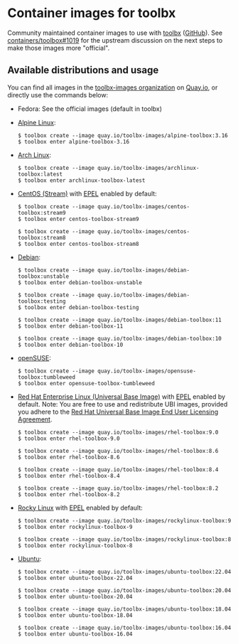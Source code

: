 # Container images for toolbx

Community maintained container images to use with [toolbx] ([GitHub]). See
[containers/toolbox#1019] for the upstream discussion on the next steps to make
those images more "official".

## Available distributions and usage

You can find all images in the [toolbx-images organization] on [Quay.io], or
directly use the commands below:

- Fedora: See the official images (default in toolbx)

- [Alpine Linux]:
  ```
  $ toolbox create --image quay.io/toolbx-images/alpine-toolbox:3.16
  $ toolbox enter alpine-toolbox-3.16
  ```

- [Arch Linux]:
  ```
  $ toolbox create --image quay.io/toolbx-images/archlinux-toolbox:latest
  $ toolbox enter archlinux-toolbox-latest
  ```

- [CentOS (Stream)] with [EPEL] enabled by default:
  ```
  $ toolbox create --image quay.io/toolbx-images/centos-toolbox:stream9
  $ toolbox enter centos-toolbox-stream9

  $ toolbox create --image quay.io/toolbx-images/centos-toolbox:stream8
  $ toolbox enter centos-toolbox-stream8
  ```

- [Debian]:
  ```
  $ toolbox create --image quay.io/toolbx-images/debian-toolbox:unstable
  $ toolbox enter debian-toolbox-unstable

  $ toolbox create --image quay.io/toolbx-images/debian-toolbox:testing
  $ toolbox enter debian-toolbox-testing

  $ toolbox create --image quay.io/toolbx-images/debian-toolbox:11
  $ toolbox enter debian-toolbox-11

  $ toolbox create --image quay.io/toolbx-images/debian-toolbox:10
  $ toolbox enter debian-toolbox-10
  ```

- [openSUSE]:
  ```
  $ toolbox create --image quay.io/toolbx-images/opensuse-toolbox:tumbleweed
  $ toolbox enter opensuse-toolbox-tumbleweed
  ```

- [Red Hat Enterprise Linux (Universal Base Image)] with [EPEL] enabled by
  default. Note: You are free to use and redistribute UBI images, provided you
  adhere to the [Red Hat Universal Base Image End User Licensing Agreement].
  ```
  $ toolbox create --image quay.io/toolbx-images/rhel-toolbox:9.0
  $ toolbox enter rhel-toolbox-9.0

  $ toolbox create --image quay.io/toolbx-images/rhel-toolbox:8.6
  $ toolbox enter rhel-toolbox-8.6

  $ toolbox create --image quay.io/toolbx-images/rhel-toolbox:8.4
  $ toolbox enter rhel-toolbox-8.4

  $ toolbox create --image quay.io/toolbx-images/rhel-toolbox:8.2
  $ toolbox enter rhel-toolbox-8.2
  ```

- [Rocky Linux] with [EPEL] enabled by default:
  ```
  $ toolbox create --image quay.io/toolbx-images/rockylinux-toolbox:9
  $ toolbox enter rockylinux-toolbox-9

  $ toolbox create --image quay.io/toolbx-images/rockylinux-toolbox:8
  $ toolbox enter rockylinux-toolbox-8
  ```

- [Ubuntu]:
  ```
  $ toolbox create --image quay.io/toolbx-images/ubuntu-toolbox:22.04
  $ toolbox enter ubuntu-toolbox-22.04

  $ toolbox create --image quay.io/toolbx-images/ubuntu-toolbox:20.04
  $ toolbox enter ubuntu-toolbox-20.04

  $ toolbox create --image quay.io/toolbx-images/ubuntu-toolbox:18.04
  $ toolbox enter ubuntu-toolbox-18.04

  $ toolbox create --image quay.io/toolbx-images/ubuntu-toolbox:16.04
  $ toolbox enter ubuntu-toolbox-16.04
  ```

[toolbx]: https://containertoolbx.org
[GitHub]: https://github.com/containers/toolbox
[containers/toolbox#1019]: https://github.com/containers/toolbox/issues/1019
[toolbx-images organization]: https://quay.io/organization/toolbx-images
[Quay.io]: https://quay.io/
[Alpine Linux]: https://hub.docker.com/_/alpine
[Arch Linux]: https://hub.docker.com/_/archlinux/
[CentOS (Stream)]: https://www.centos.org/centos-stream/
[EPEL]: https://docs.fedoraproject.org/en-US/epel/
[Debian]: https://hub.docker.com/_/debian
[Red Hat Enterprise Linux (Universal Base Image)]: https://developers.redhat.com/products/rhel/ubi
[Red Hat Universal Base Image End User Licensing Agreement]: https://www.redhat.com/licenses/EULA_Red_Hat_Universal_Base_Image_English_20190422.pdf
[Rocky Linux]: https://hub.docker.com/_/rockylinux
[Ubuntu]: https://hub.docker.com/_/ubuntu
[openSUSE]: https://registry.opensuse.org/cgi-bin/cooverview?srch_term=project%3D%5EopenSUSE%3AContainers%3A+container%3Dtoolbox
